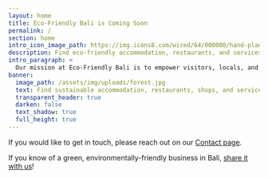 ```yaml
---
layout: home
title: Eco-Friendly Bali is Coming Soon
permalink: /
section: home
intro_icon_image_path: https://img.icons8.com/wired/64/000000/hand-planting.png
description: Find eco-friendly accommodation, restaurants, and services in Bali with our free green business directory.
intro_paragraph: >
  Our mission at Eco-Friendly Bali is to empower visitors, locals, and expats to make environmentally-sustainable, earth-friendly choices while on the beautiful island of Bali. This site's seedlings are still being planted, so please check back soon!
banner:
  image_path: /assets/img/uploads/forest.jpg
  text: Find sustainable accommodation, restaurants, shops, and services in Bali.
  transparent_header: true
  darken: false
  text_shadow: true
  full_height: true
---
```

If you would like to get in touch, please reach out on our [Contact page](/contact).

If you know of a green, environmentally-friendly business in Bali, [share it with us](/contact)!

